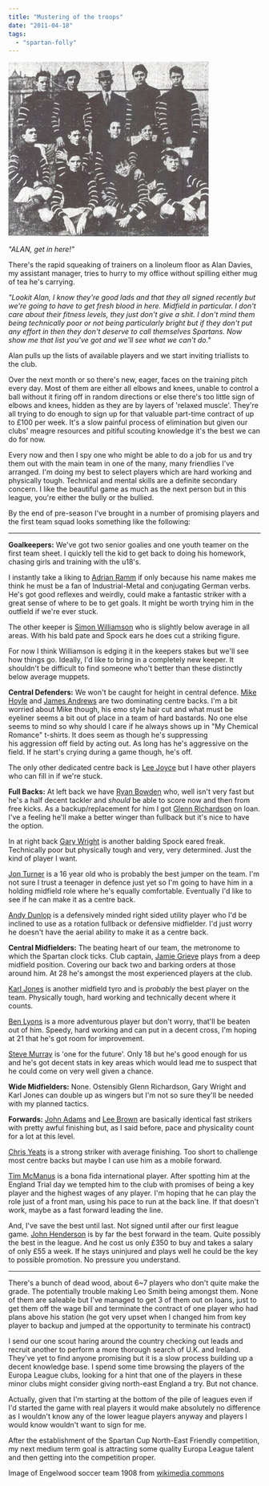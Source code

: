 ```yaml
---
title: "Mustering of the troops"
date: "2011-04-18"
tags: 
  - "spartan-folly"
---
```


[![](images/Englewood_1908_soccer_team_web.jpg "Englewood_1908_soccer_team_web")](http://spurious-logic.net/mustering-of-the-troops)

_"ALAN, get in here!"_

There's the rapid squeaking of trainers on a linoleum floor as Alan Davies, my assistant manager, tries to hurry to my office without spilling either mug of tea he's carrying.

_"Lookit Alan, I know they're good lads and that they all signed recently but we're going to have to get fresh blood in here. Midfield in particular. I don't care about their fitness levels, they just don't give a shit. I don't mind them being technically poor or not being particularly bright but if they don't put any effort in then they don't deserve to call themselves Spartans. Now show me that list you've got and we'll see what we can't do."_

Alan pulls up the lists of available players and we start inviting triallists to the club.

Over the next month or so there's new, eager, faces on the training pitch every day. Most of them are either all elbows and knees, unable to control a ball without it firing off in random directions or else there's too little sign of elbows and knees, hidden as they are by layers of 'relaxed muscle'. They're all trying to do enough to sign up for that valuable part-time contract of up to £100 per week. It's a slow painful process of elimination but given our clubs' meagre resources and pitiful scouting knowledge it's the best we can do for now.

Every now and then I spy one who might be able to do a job for us and try them out with the main team in one of the many, many friendlies I've arranged. I'm doing my best to select players which are hard working and physically tough. Technical and mental skills are a definite secondary concern. I like the beautiful game as much as the next person but in this league, you're either the bully or the bullied.

By the end of pre-season I've brought in a number of promising players and the first team squad looks something like the following:

* * *

**Goalkeepers:** We've got two senior goalies and one youth teamer on the first team sheet. I quickly tell the kid to get back to doing his homework, chasing girls and training with the u18's.

I instantly take a liking to [Adrian Ramm](http://spurious-logic.net/wp-content/uploads/2011/01/adrian_ramm001.jpg) if only because his name makes me think he must be a fan of Industrial-Metal and conjugating German verbs. He's got good reflexes and weirdly, could make a fantastic striker with a great sense of where to be to get goals. It might be worth trying him in the outfield if we're ever stuck.

The other keeper is [Simon Williamson](http://spurious-logic.net/wp-content/uploads/2011/01/simon_williamson001.jpg) who is slightly below average in all areas. With his bald pate and Spock ears he does cut a striking figure.

For now I think Williamson is edging it in the keepers stakes but we'll see how things go. Ideally, I'd like to bring in a completely new keeper. It shouldn't be difficult to find someone who't better than these distinctly below average muppets.

**Central Defenders:** We won't be caught for height in central defence. [Mike Hoyle](http://spurious-logic.net/wp-content/uploads/2011/01/mike_hoyle001.jpg) and [James Andrews](http://spurious-logic.net/wp-content/uploads/2011/01/james_andrews001.jpg) are two dominating centre backs. I'm a bit worried about Mike though, his emo style hair cut and what must be eyeliner seems a bit out of place in a team of hard bastards. No one else seems to mind so why should I care if he always shows up in "My Chemical Romance" t-shirts. It does seem as though he's suppressing his aggression off field by acting out. As long has he's aggressive on the field. If he start's crying during a game though, he's off.

The only other dedicated centre back is [Lee Joyce](http://spurious-logic.net/wp-content/uploads/2011/01/lee_joyce001.jpg) but I have other players who can fill in if we're stuck.

**Full Backs:** At left back we have [Ryan Bowden](http://spurious-logic.net/wp-content/uploads/2011/01/ryan_bowden001.jpg) who, well isn't very fast but he's a half decent tackler and _should_ be able to score now and then from free kicks. As a backup/replacement for him I got [Glenn Richardson](http://spurious-logic.net/wp-content/uploads/2011/01/glenn_richardson001.jpg) on loan. I've a feeling he'll make a better winger than fullback but it's nice to have the option.

In at right back [Gary Wright](http://spurious-logic.net/wp-content/uploads/2011/01/gary_wright001.jpg) is another balding Spock eared freak. Technically poor but physically tough and very, very determined. Just the kind of player I want.

[Jon Turner](http://spurious-logic.net/wp-content/uploads/2011/01/jon_turner001.jpg) is a 16 year old who is probably the best jumper on the team. I'm not sure I trust a teenager in defence just yet so I'm going to have him in a holding midfield role where he's equally comfortable. Eventually I'd like to see if he can make it as a centre back.

[Andy Dunlop](http://spurious-logic.net/wp-content/uploads/2011/01/andy_dunlop001.jpg) is a defensively minded right sided utility player who I'd be inclined to use as a rotation fullback or defensive midfielder. I'd just worry he doesn't have the aerial ability to make it as a centre back.

**Central Midfielders:** The beating heart of our team, the metronome to which the Spartan clock ticks. Club captain, [Jamie Grieve](http://spurious-logic.net/wp-content/uploads/2011/01/jamie_grieve001.jpg) plays from a deep midfield position. Covering our back two and barking orders at those around him. At 28 he's amongst the most experienced players at the club.

[Karl Jones](http://spurious-logic.net/wp-content/uploads/2011/01/karl_jones001.jpg) is another midfield tyro and is _probably_ the best player on the team. Physically tough, hard working and technically decent where it counts.

[Ben Lyons](http://spurious-logic.net/wp-content/uploads/2011/01/ben_lyons001.jpg) is a more adventurous player but don't worry, that'll be beaten out of him. Speedy, hard working and can put in a decent cross, I'm hoping at 21 that he's got room for improvement.

[Steve Murray](http://spurious-logic.net/wp-content/uploads/2011/01/steve_murray001.jpg) is 'one for the future'. Only 18 but he's good enough for us and he's got decent stats in key areas which would lead me to suspect that he could come on very well given a chance.

**Wide Midfielders:** None. Ostensibly Glenn Richardson, Gary Wright and Karl Jones can double up as wingers but I'm not so sure they'll be needed with my planned tactics.

**Forwards:** [John Adams](http://spurious-logic.net/wp-content/uploads/2011/01/john_adams001.jpg) and [Lee Brown](http://spurious-logic.net/wp-content/uploads/2011/01/lee_brown001.jpg) are basically identical fast strikers with pretty awful finishing but, as I said before, pace and physicality count for a lot at this level.

[Chris Yeats](http://spurious-logic.net/wp-content/uploads/2011/01/chris_yates001.jpg) is a strong striker with average finishing. Too short to challenge most centre backs but maybe I can use him as a mobile forward.

[Tim McManus](http://spurious-logic.net/wp-content/uploads/2011/01/tim_mcmanus001.jpg) is a bona fida international player. After spotting him at the England Trial day we tempted him to the club with promises of being a key player and the highest wages of any player. I'm hoping that he can play the role just of a front man, using his pace to run at the back line. If that doesn't work, maybe as a fast forward leading the line.

And, I've save the best until last. Not signed until after our first league game. [John Henderson](http://spurious-logic.net/wp-content/uploads/2011/01/john_henderson001.jpg) is by far the best forward in the team. Quite possibly the best in the league. And he cost us only £350 to buy and takes a salary of only £55 a week. If he stays uninjured and plays well he could be the key to possible promotion. No pressure you understand.

* * *

There's a bunch of dead wood, about 6~7 players who don't quite make the grade. The potentially trouble making Leo Smith being amongst them. None of them are saleable but I've managed to get 3 of them out on loans, just to get them off the wage bill and terminate the contract of one player who had plans above his station (he got very upset when I changed him from key player to backup and jumped at the opportunity to terminate his contract)

I send our one scout haring around the country checking out leads and recruit another to perform a more thorough search of U.K. and Ireland. They've yet to find anyone promising but it is a slow process building up a decent knowledge base. I spend some time browsing the players of the Europa League clubs, looking for a hint that one of the players in these minor clubs might consider giving north-east England a try. But not chance.

Actually, given that I'm starting at the bottom of the pile of leagues even if I'd started the game with real players it would make absolutely no difference as I wouldn't know any of the lower league players anyway and players I would know wouldn't want to sign for me.

After the establishment of the Spartan Cup North-East Friendly competition, my next medium term goal is attracting some quality Europa League talent and then getting into the competition proper.

Image of Engelwood soccer team 1908 from [wikimedia commons](http://commons.wikimedia.org/wiki/File:Englewood_1908_soccer_team.jpg?uselang=en-gb)
